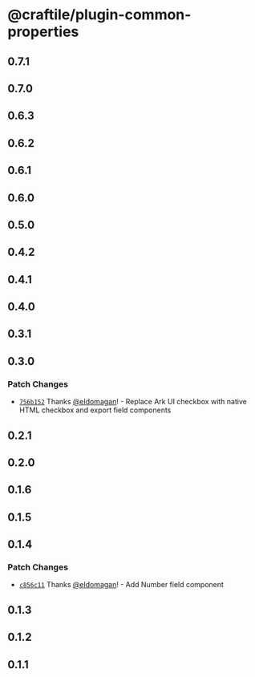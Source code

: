 # @craftile/plugin-common-properties

## 0.7.1

## 0.7.0

## 0.6.3

## 0.6.2

## 0.6.1

## 0.6.0

## 0.5.0

## 0.4.2

## 0.4.1

## 0.4.0

## 0.3.1

## 0.3.0

### Patch Changes

- [`756b152`](https://github.com/craftile/editor/commit/756b15291e71b408a3b22b70797cc667cfb79504) Thanks [@eldomagan](https://github.com/eldomagan)! - Replace Ark UI checkbox with native HTML checkbox and export field components

## 0.2.1

## 0.2.0

## 0.1.6

## 0.1.5

## 0.1.4

### Patch Changes

- [`c856c11`](https://github.com/craftile/editor/commit/c856c112f0e431f532ea9088c8323dad39214c77) Thanks [@eldomagan](https://github.com/eldomagan)! - Add Number field component

## 0.1.3

## 0.1.2

## 0.1.1
